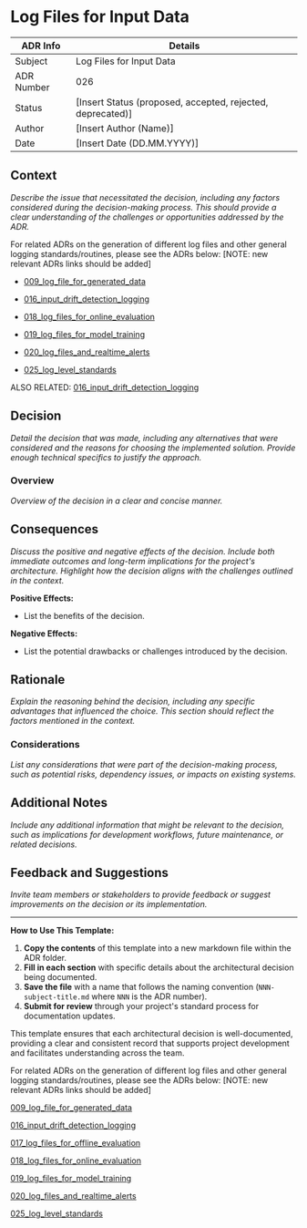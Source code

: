 # Log Files for Input Data


| ADR Info            | Details           |
|---------------------|-------------------|
| Subject             | Log Files for Input Data  |
| ADR Number          | 026   |
| Status              | [Insert Status (proposed, accepted, rejected, deprecated)]   |
| Author              | [Insert Author (Name)]   |
| Date                | [Insert Date (DD.MM.YYYY)]     |

## Context
*Describe the issue that necessitated the decision, including any factors considered during the decision-making process. This should provide a clear understanding of the challenges or opportunities addressed by the ADR.*

For related ADRs on the generation of different log files and other general logging standards/routines, please see the ADRs below:  [NOTE: new relevant ADRs links should be added]

- [009_log_file_for_generated_data](/documentation/ADRs/009_log_file_for_generated_data.md) 

- [016_input_drift_detection_logging](/documentation/ADRs/016_input_drift_detection_logging.md) 

- [018_log_files_for_online_evaluation](/documentation/ADRs/018_log_files_for_online_evaluation.md) 

- [019_log_files_for_model_training](/documentation/ADRs/019_log_files_for_model_training.md) 

- [020_log_files_and_realtime_alerts](/documentation/ADRs/020_log_files_and_realtime_alerts.md) 

- [025_log_level_standards](/documentation/ADRs/025_log_level_standards.md) 

ALSO RELATED: [016_input_drift_detection_logging](/documentation/ADRs/016_input_drift_detection_logging.md) 


## Decision
*Detail the decision that was made, including any alternatives that were considered and the reasons for choosing the implemented solution. Provide enough technical specifics to justify the approach.*

### Overview
*Overview of the decision in a clear and concise manner.*

## Consequences
*Discuss the positive and negative effects of the decision. Include both immediate outcomes and long-term implications for the project's architecture. Highlight how the decision aligns with the challenges outlined in the context.*

**Positive Effects:**
- List the benefits of the decision.

**Negative Effects:**
- List the potential drawbacks or challenges introduced by the decision.

## Rationale
*Explain the reasoning behind the decision, including any specific advantages that influenced the choice. This section should reflect the factors mentioned in the context.*

### Considerations
*List any considerations that were part of the decision-making process, such as potential risks, dependency issues, or impacts on existing systems.*

## Additional Notes
*Include any additional information that might be relevant to the decision, such as implications for development workflows, future maintenance, or related decisions.*

## Feedback and Suggestions
*Invite team members or stakeholders to provide feedback or suggest improvements on the decision or its implementation.*

---

**How to Use This Template:**

1. **Copy the contents** of this template into a new markdown file within the ADR folder.
2. **Fill in each section** with specific details about the architectural decision being documented.
3. **Save the file** with a name that follows the naming convention (`NNN-subject-title.md` where `NNN` is the ADR number).
4. **Submit for review** through your project's standard process for documentation updates.

This template ensures that each architectural decision is well-documented, providing a clear and consistent record that supports project development and facilitates understanding across the team.


For related ADRs on the generation of different log files and other general logging standards/routines, please see the ADRs below:  [NOTE: new relevant ADRs links should be added]

[009_log_file_for_generated_data](/documentation/ADRs/009_log_file_for_generated_data.md)

[016_input_drift_detection_logging](/documentation/ADRs/016_input_drift_detection_logging.md)

[017_log_files_for_offline_evaluation](/documentation/ADRs/017_log_files_for_offline_evaluation.md)

[018_log_files_for_online_evaluation](/documentation/ADRs/018_log_files_for_online_evaluation.md)

[019_log_files_for_model_training](/documentation/ADRs/019_log_files_for_model_training.md)

[020_log_files_and_realtime_alerts](/documentation/ADRs/020_log_files_and_realtime_alerts.md)

[025_log_level_standards](/documentation/ADRs/025_log_level_standards.md)
